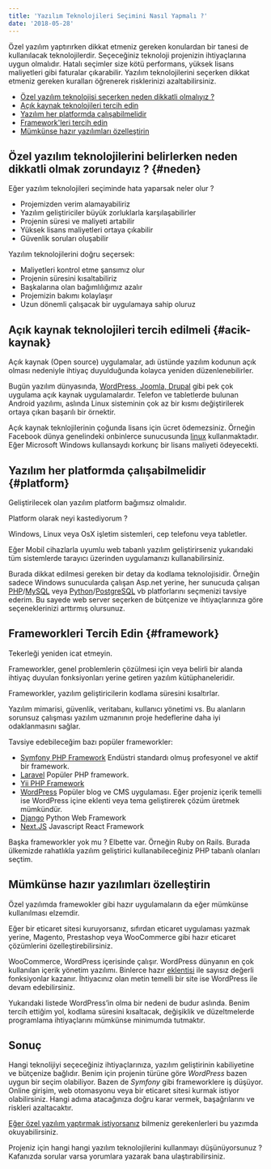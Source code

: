```yaml
---
title: 'Yazılım Teknolojileri Seçimini Nasıl Yapmalı ?'
date: '2018-05-28'
---
```


Özel yazılım yaptırırken dikkat etmeniz gereken konulardan bir tanesi de kullanılacak teknolojilerdir. Seçeceğiniz teknoloji projenizin ihtiyaçlarına uygun olmalıdır. Hatalı seçimler size kötü performans, yüksek lisans maliyetleri gibi faturalar çıkarabilir. Yazılım teknolojilerini seçerken dikkat etmeniz gereken kuralları öğrenerek risklerinizi azaltabilirsiniz.

- [Özel yazılım teknolojisi seçerken neden dikkatli olmalıyız ?](#neden)
- [Açık kaynak teknolojileri tercih edin](#acik-kaynak)
- [Yazılım her platformda çalışabilmelidir](#platform)
- [Framework'leri tercih edin](#framework)
- [Mümkünse hazır yazılımları özelleştirin](#ozellestirme)

## Özel yazılım teknolojilerini belirlerken neden dikkatli olmak zorundayız ? {#neden}

Eğer yazılım teknolojileri seçiminde hata yaparsak neler olur ?

- Projemizden verim alamayabiliriz
- Yazılım geliştiriciler büyük zorluklarla karşılaşabilirler
- Projenin süresi ve maliyeti artabilir
- Yüksek lisans maliyetleri ortaya çıkabilir
- Güvenlik soruları oluşabilir

Yazılım teknolojilerini doğru seçersek:

- Maliyetleri kontrol etme şansımız olur
- Projenin süresini kısaltabiliriz
- Başkalarına olan bağımlılığımız azalır
- Projemizin bakımı kolaylaşır
- Uzun dönemli çalışacak bir uygulamaya sahip oluruz

## Açık kaynak teknolojileri tercih edilmeli {#acik-kaynak}

Açık kaynak (Open source) uygulamalar, adı üstünde yazılım kodunun açık olması nedeniyle ihtiyaç duyulduğunda kolayca yeniden düzenlenebilirler.

Bugün yazılım dünyasında, [WordPress, Joomla, Drupal](https://webtasarimsitesi.com/wordpress-joomla-drupal) gibi pek çok uygulama açık kaynak uygulamalardır. Telefon ve tabletlerde bulunan Android yazılımı, aslında Linux sisteminin çok az bir kısmı değiştirilerek ortaya çıkan başarılı bir örnektir.

Açık kaynak teknlojilerinin çoğunda lisans için ücret ödemezsiniz. Örneğin Facebook dünya genelindeki onbinlerce sunucusunda [linux](/neden-linux) kullanmaktadır. Eğer Microsoft Windows kullansaydı korkunç bir lisans maliyeti ödeyecekti.

## Yazılım her platformda çalışabilmelidir {#platform}

Geliştirilecek olan yazılım platform bağımsız olmalıdır.

Platform olarak neyi kastediyorum ?

Windows, Linux veya OsX işletim sistemleri, cep telefonu veya tabletler.

Eğer Mobil cihazlarla uyumlu web tabanlı yazılım geliştirirseniz yukarıdaki tüm sistemlerde tarayıcı üzerinden uygulamanızı kullanabilirsiniz.

Burada dikkat edilmesi gereken bir detay da kodlama teknolojisidir. Örneğin sadece Windows sunucularda çalışan Asp.net yerine, her sunucuda çalışan
[PHP](https://php.net)/[MySQL](https://mysql.com) veya [Python](https://python.org)/[PostgreSQL](https://postgresql.org) vb platforlarını seçmenizi tavsiye ederim. Bu sayede web server seçerken de bütçenize ve ihtiyaçlarınıza göre seçeneklerinizi arttırmış olursunuz.

## Frameworkleri Tercih Edin {#framework}

Tekerleği yeniden icat etmeyin.

Frameworkler, genel problemlerin çözülmesi için veya belirli bir alanda ihtiyaç duyulan fonksiyonları yerine getiren yazılım kütüphaneleridir.

Frameworkler, yazılım geliştiricilerin kodlama süresini kısaltırlar.

Yazılım mimarisi, güvenlik, veritabanı, kullanıcı yönetimi vs. Bu alanların sorunsuz çalışması yazılım uzmanının proje hedeflerine daha iyi odaklanmasını sağlar.

Tavsiye edebileceğim bazı popüler frameworkler:

- [Symfony PHP Framework](https://symfony.com) Endüstri standardı olmuş profesyonel ve aktif bir framework.
- [Laravel](https://laravel.com) Popüler PHP framework.
- [Yii PHP Framework](https://yiiframework.com)
- [WordPress](https://wordpress.org) Popüler blog ve CMS uygulaması. Eğer projeniz içerik temelli ise WordPress içine eklenti veya tema geliştirerek çözüm üretmek mümkündür.
- [Django](https://www.djangoproject.com/) Python Web Framework
- [Next.JS](https://nextjs.org/) Javascript React Framework

Başka frameworkler yok mu ? Elbette var. Örneğin Ruby on Rails. Burada ülkemizde rahatlıkla yazılım geliştirici kullanabileceğiniz PHP tabanlı olanları seçtim.

<h2 id='ozellestirme'>Mümkünse hazır yazılımları özelleştirin</h2>

Özel yazılımda framewokler gibi hazır uygulamaların da eğer mümkünse kullanılması elzemdir.

Eğer bir eticaret sitesi kuruyorsanız, sıfırdan eticaret uygulaması yazmak yerine, Magento, Prestashop veya WooCommerce gibi hazır eticaret çözümlerini özelleştirebilirsiniz.

WooCommerce, WordPress içerisinde çalışır. WordPress dünyanın en çok kullanılan içerik yönetim yazılımı. Binlerce hazır [eklentisi](https://webtasarimsitesi.com/wordpress-eklentileri) ile sayısız değerli fonksiyonlar kazanır. İhtiyacınız olan metin temelli bir site ise WordPress ile devam edebilirsiniz.

Yukarıdaki listede WordPress’in olma bir nedeni de budur aslında. Benim tercih ettiğim yol, kodlama süresini kısaltacak, değişiklik ve düzeltmelerde programlama ihtiyaçlarını mümkünse minimumda tutmaktır.

## Sonuç

Hangi teknolijiyi seçeceğiniz ihtiyaçlarınıza, yazılım geliştirinin kabiliyetine ve bütçenize bağlıdır. Benim için projenin türüne göre <em>WordPress</em> bazen uygun bir seçim olabiliyor. Bazen de <em>Symfony</em> gibi frameworklere iş düşüyor. Online girişim, web otomasyonu veya bir eticaret sitesi kurmak istiyor olabilirsiniz. Hangi adıma atacağınıza doğru karar vermek, başağrılarını ve riskleri azaltacaktır.

[Eğer özel yazılım yaptırmak istiyorsanız](/ozel-yazilim-yaptirmak) bilmeniz gerekenlerleri bu yazımda okuyabilirsiniz.

Projeniz için hangi hangi yazılım teknolojilerini kullanmayı düşünüyorsunuz ? Kafanızda sorular varsa yorumlara yazarak bana ulaştırabilirsiniz.
